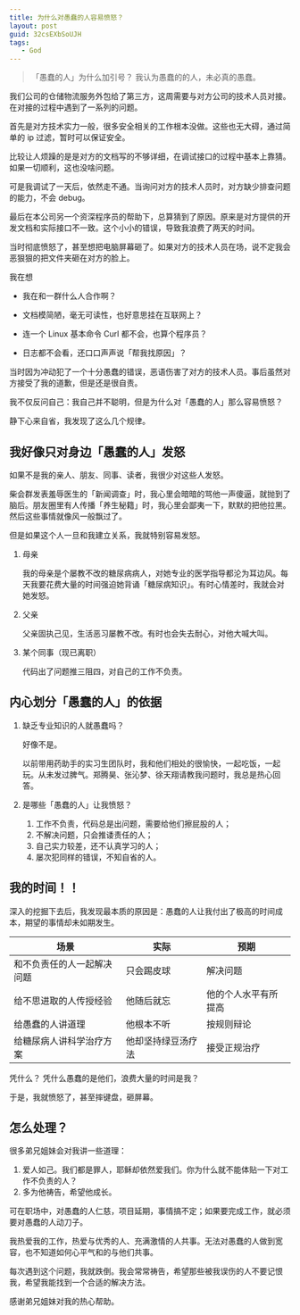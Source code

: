 ```yaml
---
title: 为什么对愚蠢的人容易愤怒？
layout: post
guid: 32csEXbSoUJH
tags:
   - God
---
```


>「愚蠢的人」为什么加引号？
> 我认为愚蠢的的人，未必真的愚蠢。


我们公司的仓储物流服务外包给了第三方，这周需要与对方公司的技术人员对接。在对接的过程中遇到了一系列的问题。

首先是对方技术实力一般，很多安全相关的工作根本没做。这些也无大碍，通过简单的 ip 过滤，暂时可以保证安全。

比较让人烦躁的是是对方的文档写的不够详细，在调试接口的过程中基本上靠猜。如果一切顺利，这也没啥问题。

可是我调试了一天后，依然走不通。当询问对方的技术人员时，对方缺少排查问题的能力，不会 debug。

最后在本公司另一个资深程序员的帮助下，总算猜到了原因。原来是对方提供的开发文档和实际接口不一致。这个小小的错误，导致我浪费了两天的时间。

当时彻底愤怒了，甚至想把电脑屏幕砸了。如果对方的技术人员在场，说不定我会恶狠狠的把文件夹砸在对方的脸上。

我在想

* 我在和一群什么人合作啊？

* 文档模简陋，毫无可读性，也好意思挂在互联网上？

* 连一个 Linux 基本命令 Curl 都不会，也算个程序员？

* 日志都不会看，还口口声声说「帮我找原因」？

当时因为冲动犯了一个十分愚蠢的错误，恶语伤害了对方的技术人员。事后虽然对方接受了我的道歉，但是还是很自责。

我不仅反问自己：我自己并不聪明，但是为什么对「愚蠢的人」那么容易愤怒？

静下心来自省，我发现了这么几个规律。

## 我好像只对身边「愚蠢的人」发怒

如果不是我的亲人、朋友、同事、读者，我很少对这些人发怒。

柴会群发表羞辱医生的「新闻调查」时，我心里会暗暗的骂他一声傻逼，就抛到了脑后。朋友圈里有人传播「养生秘籍」时，我心里会鄙夷一下，默默的把他拉黑。然后这些事情就像风一般飘过了。

但是如果这个人一旦和我建立关系，我就特别容易发怒。

1. 母亲

    我的母亲是个屡教不改的糖尿病病人，对她专业的医学指导都沦为耳边风。每天我要花费大量的时间强迫她背诵「糖尿病知识」。有时心情差时，我就会对她发怒。
    
2. 父亲

    父亲固执己见，生活恶习屡教不改。有时也会失去耐心，对他大喊大叫。
    
3. 某个同事（现已离职）

    代码出了问题推三阻四，对自己的工作不负责。
    
## 内心划分「愚蠢的人」的依据

1. 缺乏专业知识的人就愚蠢吗？

    好像不是。
    
    以前带用药助手的实习生团队时，我和他们相处的很愉快，一起吃饭，一起玩。从未发过脾气。郑腾昊、张沁梦、徐天翔请教我问题时，我总是热心回答。
    
2. 是哪些「愚蠢的人」让我愤怒？

    1. 工作不负责，代码总是出问题，需要给他们擦屁股的人；
    2. 不解决问题，只会推诿责任的人；
    3. 自己实力较差，还不认真学习的人；
    4. 屡次犯同样的错误，不知自省的人。
    
    
## 我的时间！！
    
深入的挖掘下去后，我发现最本质的原因是：愚蠢的人让我付出了极高的时间成本，期望的事情却未如期发生。


场景          | 实际           | 预期
------------ | ------------- | ------------
和不负责任的人一起解决问题 | 只会踢皮球  | 解决问题
给不思进取的人传授经验 | 他随后就忘  | 他的个人水平有所提高
给愚蠢的人讲道理 | 他根本不听  | 按规则辩论
给糖尿病人讲科学治疗方案 | 他却坚持绿豆汤疗法  | 接受正规治疗


凭什么？
凭什么愚蠢的是他们，浪费大量的时间是我？

于是，我就愤怒了，甚至摔键盘，砸屏幕。

## 怎么处理？

很多弟兄姐妹会对我讲一些道理：

1. 爱人如己。我们都是罪人，耶稣却依然爱我们。你为什么就不能体贴一下对工作不负责的人？
2. 多为他祷告，希望他成长。

可在职场中，对愚蠢的人仁慈，项目延期，事情搞不定；如果要完成工作，就必须要对愚蠢的人动刀子。

我热爱我的工作，热爱与优秀的人、充满激情的人共事。无法对愚蠢的人做到宽容，也不知道如何心平气和的与他们共事。

每次遇到这个问题，我就跌倒。我会常常祷告，希望那些被我误伤的人不要记恨我，希望我能找到一个合适的解决方法。

感谢弟兄姐妹对我的热心帮助。


